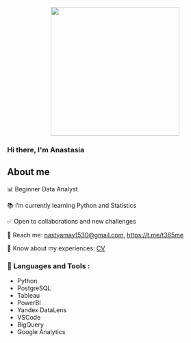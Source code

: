 <div id="header" align="center">
  <img src="https://media.giphy.com/media/usXZmmgP9Z7kf39fnq/giphy.gif" width="300"/>
</div>

### Hi there, I'm Anastasia

## About me
:bar_chart: Beginner Data Analyst

:books: I’m currently learning Python and Statistics

:white_check_mark: Open to collaborations and new challenges

:email: Reach me: nastyamay1530@gmail.com, https://t.me/t365me

:pencil: Know about my experiences: [CV](https://career.habr.com/anastasiamay1)


### :paperclip: Languages and Tools :
- Python
- PostgreSQL
- Tableau
- PowerBI
- Yandex DataLens
- VSCode
- BigQuery
- Google Analytics
